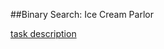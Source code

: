 ##Binary Search: Ice Cream Parlor

[task description](https://www.hackerrank.com/challenges/ctci-ice-cream-parlor)